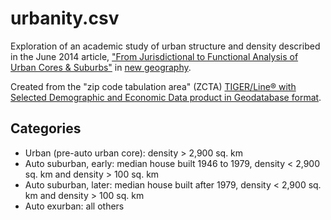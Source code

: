 # urbanity.csv

Exploration of an academic study of urban structure and density described in the June 2014 article, ["From Jurisdictional to Functional Analysis of Urban Cores & Suburbs"](http://www.newgeography.com/content/004349-from-jurisdictional-functional-analysis-urban-cores-suburbs) in [new geography](http://www.newgeography.com/). 

Created from the "zip code tabulation area" (ZCTA) [TIGER/Line® with Selected Demographic and Economic Data product in Geodatabase format](http://www.census.gov/geo/maps-data/data/tiger-data.html).

## Categories

- Urban (pre-auto urban core): density > 2,900 sq. km
- Auto suburban, early: median house built 1946 to 1979, density < 2,900 sq. km and density > 100 sq. km
- Auto suburban, later: median house built after 1979, density < 2,900 sq. km and density > 100 sq. km
- Auto exurban: all others
